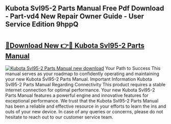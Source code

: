 ## Kubota Svl95-2 Parts Manual Free Pdf Download - Part-vd4 New Repair Owner Guide - User Service Edition 9hppQ

# <h2><a href="http://bc94937.oget.top/?id=Kubota+Svl95-2+Parts+Manual">🔗Download New 👉🔴 Kubota Svl95-2 Parts Manual</a></h2>

[![Kubota Svl95-2 Parts Manual new download](https://i.imgur.com/5g1atiW.png)](http://bc94937.oget.top/?id=Kubota+Svl95-2+Parts+Manual)
Your Path to Success This manual serves as your roadmap to confidently operating and maintaining your new Kubota Svl95-2 Parts Manual. Important Information Kubota Svl95-2 Parts Manual Regarding Connectivity This product requires a stable internet connection for optimal performance. Your new Kubota Svl95-2 Parts Manual features a powerful engine and innovative features for exceptional performance. We trust that the Kubota Svl95-2 Parts Manual has been a reliable and effective resource in your efforts to learn the ins and outs of your new device. In case of any queries or concerns, please do not hesitate to reach out to our customer service team.
